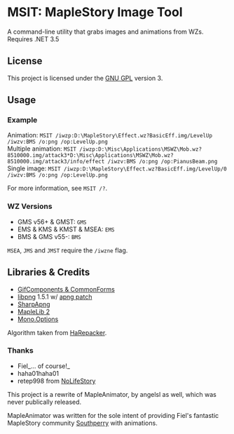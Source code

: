 # MSIT: MapleStory Image Tool

A command-line utility that grabs images and animations from WZs. Requires .NET 3.5

## License

This project is licensed under the [GNU GPL](http://www.gnu.org/licenses/gpl.html) version 3.

## Usage

### Example

Animation: `MSIT /iwzp:D:\MapleStory\Effect.wz?BasicEff.img/LevelUp /iwzv:BMS /o:png /op:LevelUp.png`  
Multiple animation: `MSIT /iwzp:D:\Misc\Applications\MSWZ\Mob.wz?8510000.img/attack3*D:\Misc\Applications\MSWZ\Mob.wz?8510000.img/attack3/info/effect /iwzv:BMS /o:png /op:PianusBeam.png`  
Single image: `MSIT /iwzp:D:\MapleStory\Effect.wz?BasicEff.img/LevelUp/0 /iwzv:BMS /o:png /op:LevelUp.png`

For more information, see `MSIT /?`.

### WZ Versions

* GMS v56+ & GMST: `GMS`
* EMS & KMS & KMST & MSEA: `EMS`
* BMS & GMS v55-: `BMS`
 
`MSEA`, `JMS` and `JMST` require the `/iwzne` flag.

## Libraries & Credits

* [GifComponents & CommonForms](http://sourceforge.net/projects/gifcomponents/)
* [libpng](http://www.libpng.org/pub/png/libpng.html) 1.5.1 w/ [apng patch](http://littlesvr.ca/apng/)
* [SharpApng](http://code.google.com/p/sharpapng/)
* [MapleLib 2](http://code.google.com/p/maplelib2/)
* [Mono.Options](https://github.com/mono/mono/blob/master/mcs/class/Mono.Options/Mono.Options/Options.cs)

Algorithm taken from [HaRepacker](http://community.kryptodev.com/thread-release-hasuite-harepacker-and-hacreator).

### Thanks

* Fiel_... of course!_
* haha01haha01
* retep998 from [NoLifeStory](http://code.google.com/p/nolifestory/)

This project is a rewrite of MapleAnimator, by angelsl as well, which was never publically released.

MapleAnimator was written for the sole intent of providing Fiel's fantastic MapleStory community [Southperry](http://www.southperry.net/) with animations.

